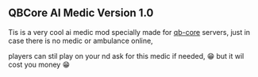 ## QBCore AI Medic Version 1.0
Tis is a very cool ai medic mod specially made for [qb-core](https://github.com/qbcore-framework/qb-core) servers, 
just in case there is no medic or ambulance online,

players can stil play on your nd ask for this medic if needed, 😁 but it wil cost you money 😁
